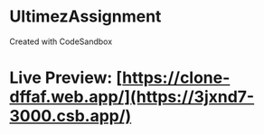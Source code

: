 # UltimezAssignment
Created with CodeSandbox
# Live Preview: [https://clone-dffaf.web.app/](https://3jxnd7-3000.csb.app/)
